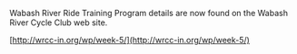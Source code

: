 Wabash River Ride Training Program details are now found on the Wabash River Cycle Club web site.

[http://wrcc-in.org/wp/week-5/](http://wrcc-in.org/wp/week-5/)